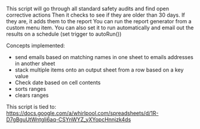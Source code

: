 This script will go through all standard safety audits and find open corrective actions
Then it checks to see if they are older than 30 days.  If they are, it adds them to the report
You can run the report generator from a custom menu item.
You can also set it to run automatically and email out the results on a schedule (set trigger to autoRun())

Concepts implemented:
- send emails based on matching names in one sheet to emails addresses in another sheet
- stack multiple items onto an output sheet from a row based on a key value
- Check date based on cell contents
- sorts ranges
- clears ranges

This script is tied to: https://docs.google.com/a/whirlpool.com/spreadsheets/d/1R-D7gBguUtWntgli6aq-CSYnWYZ_yXYopcHnnjzk4ds
